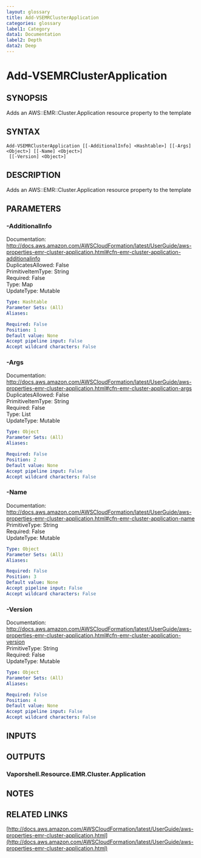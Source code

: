 ```yaml
---
layout: glossary
title: Add-VSEMRClusterApplication
categories: glossary
label1: Category
data1: Documentation
label2: Depth
data2: Deep
---
```


# Add-VSEMRClusterApplication

## SYNOPSIS
Adds an AWS::EMR::Cluster.Application resource property to the template

## SYNTAX

```
Add-VSEMRClusterApplication [[-AdditionalInfo] <Hashtable>] [[-Args] <Object>] [[-Name] <Object>]
 [[-Version] <Object>]
```

## DESCRIPTION
Adds an AWS::EMR::Cluster.Application resource property to the template

## PARAMETERS

### -AdditionalInfo
Documentation: http://docs.aws.amazon.com/AWSCloudFormation/latest/UserGuide/aws-properties-emr-cluster-application.html#cfn-emr-cluster-application-additionalinfo    
DuplicatesAllowed: False    
PrimitiveItemType: String    
Required: False    
Type: Map    
UpdateType: Mutable

```yaml
Type: Hashtable
Parameter Sets: (All)
Aliases: 

Required: False
Position: 1
Default value: None
Accept pipeline input: False
Accept wildcard characters: False
```

### -Args
Documentation: http://docs.aws.amazon.com/AWSCloudFormation/latest/UserGuide/aws-properties-emr-cluster-application.html#cfn-emr-cluster-application-args    
DuplicatesAllowed: False    
PrimitiveItemType: String    
Required: False    
Type: List    
UpdateType: Mutable

```yaml
Type: Object
Parameter Sets: (All)
Aliases: 

Required: False
Position: 2
Default value: None
Accept pipeline input: False
Accept wildcard characters: False
```

### -Name
Documentation: http://docs.aws.amazon.com/AWSCloudFormation/latest/UserGuide/aws-properties-emr-cluster-application.html#cfn-emr-cluster-application-name    
PrimitiveType: String    
Required: False    
UpdateType: Mutable

```yaml
Type: Object
Parameter Sets: (All)
Aliases: 

Required: False
Position: 3
Default value: None
Accept pipeline input: False
Accept wildcard characters: False
```

### -Version
Documentation: http://docs.aws.amazon.com/AWSCloudFormation/latest/UserGuide/aws-properties-emr-cluster-application.html#cfn-emr-cluster-application-version    
PrimitiveType: String    
Required: False    
UpdateType: Mutable

```yaml
Type: Object
Parameter Sets: (All)
Aliases: 

Required: False
Position: 4
Default value: None
Accept pipeline input: False
Accept wildcard characters: False
```

## INPUTS

## OUTPUTS

### Vaporshell.Resource.EMR.Cluster.Application

## NOTES

## RELATED LINKS

[http://docs.aws.amazon.com/AWSCloudFormation/latest/UserGuide/aws-properties-emr-cluster-application.html](http://docs.aws.amazon.com/AWSCloudFormation/latest/UserGuide/aws-properties-emr-cluster-application.html)

